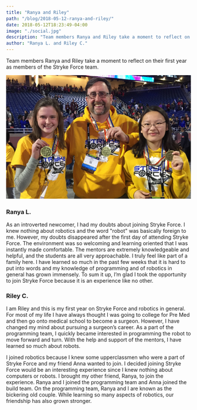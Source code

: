 ```yaml
---
title: "Ranya and Riley"
path: "/blog/2018-05-12-ranya-and-riley/"
date: 2018-05-12T18:23:49-04:00
image: "./social.jpg"
description: "Team members Ranya and Riley take a moment to reflect on their first year as members of the Stryke Force team."
author: "Ranya L. and Riley C."
---
```

Team members Ranya and Riley take a moment to reflect on their first year as members of the Stryke Force team.
<!--more-->

![Riley, Jeff and Ranya](ford_field.png "Riley, Jeff and Ranya show off their medals at the 2018 Detroit World Championship.")

### Ranya L.

As an introverted newcomer, I had my doubts about joining Stryke Force. I knew nothing about robotics and the word "robot" was basically foreign to me. However, my doubts disappeared after the first day of attending Stryke Force. The environment was so welcoming and learning oriented that I was instantly made comfortable. The mentors are extremely knowledgeable and helpful, and the students are all very approachable. I truly feel like part of a family here. I have learned so much in the past few weeks that it is hard to put into words and my knowledge of programming and of robotics in general has grown immensely. To sum it up, I’m glad I took the opportunity to join Stryke Force because it is an experience like no other.

### Riley C.

I am Riley and this is my first year on Stryke Force and robotics in general. For most of my life I have always thought I was going to college for Pre Med and then go onto medical school to become a surgeon. However, I have changed my mind about pursuing a surgeon’s career. As a part of the programming team, I quickly became interested in programming the robot to move forward and turn. With the help and support of the mentors, I have learned so much about robots.

I joined robotics because I knew some upperclassmen who were a part of Stryke Force and my friend Anna wanted to join. I decided joining Stryke Force would be an interesting experience since I knew nothing about computers or robots. I brought my other friend, Ranya, to join the experience. Ranya and I joined the programming team and Anna joined the build team. On the programming team, Ranya and I are known as the bickering old couple. While learning so many aspects of robotics, our friendship has also grown stronger.
    